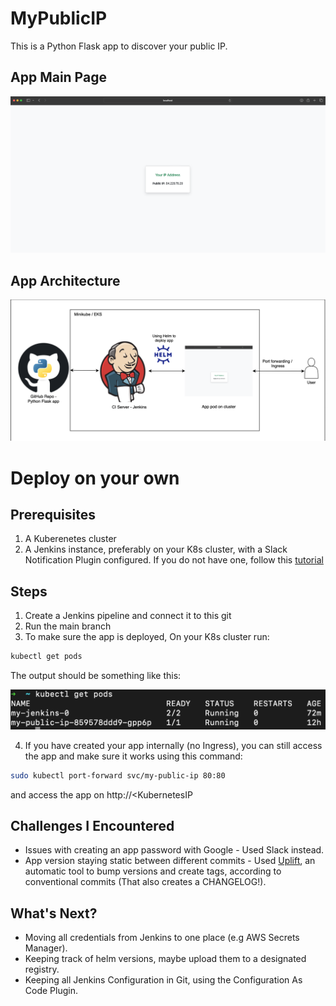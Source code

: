 # MyPublicIP

This is a Python Flask app to discover your public IP.

## App Main Page
![alt text](./docs/images/main-page.png?raw=true "output")

## App Architecture 
![alt text](./docs/images/architecture.png?raw=true "output")

# Deploy on your own
## Prerequisites
1. A Kuberenetes cluster
2. A Jenkins instance, preferably on your K8s cluster, with a Slack Notification Plugin configured. If you do not have one, follow this [tutorial](https://github.com/yuval-benjamin/MyPublicIP/tree/main/docs/jenkins-installation)


## Steps

1. Create a Jenkins pipeline and connect it to this git
2. Run the main branch 
3. To make sure the app is deployed, On your K8s cluster run:
```bash
kubectl get pods
```
The output should be something like this:

![alt text](./docs/images/kubectl-get-pods.png?raw=true "output")

4. If you have created your app internally (no Ingress), you can still access the app and make sure it works using this command: 
```bash
sudo kubectl port-forward svc/my-public-ip 80:80
```
and access the app on http://<KubernetesIP

## Challenges I Encountered 
* Issues with creating an app password with Google - Used Slack instead. 
* App version staying static between different commits - Used [Uplift](http://upliftci.dev), an automatic tool to bump versions and create tags, according to conventional commits (That also creates a CHANGELOG!). 

## What's Next?
- Moving all credentials from Jenkins to one place (e.g AWS Secrets Manager).
- Keeping track of helm versions, maybe upload them to a designated registry.
- Keeping all Jenkins Configuration in Git, using the Configuration As Code Plugin.